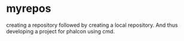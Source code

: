 # myrepos
creating a repository followed by creating a local repository. And thus developing a project for phalcon using cmd.
